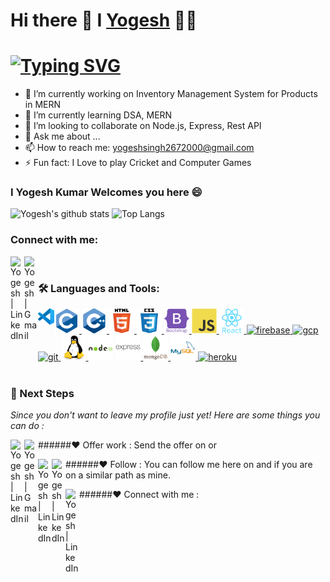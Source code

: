 # Hi there 👋 I [Yogesh](https://github.com/yogeshsingh2672000/) 🙋‍♂️

# [![Typing SVG](https://readme-typing-svg.herokuapp.com?font=Fira+Code&size=16&pause=1000&width=1000&lines=I+am+building+my+Career+in+MERN%2C+Full+Stack+Developer+and+also+working+to+contribute+in+Open+Source)](https://git.io/typing-svg)

- 🔭 I’m currently working on Inventory Management System for Products in MERN
- 🌱 I’m currently learning DSA, MERN
- 👯 I’m looking to collaborate on Node.js, Express, Rest API
- 💬 Ask me about ...
- 📫 How to reach me: yogeshsingh2672000@gmail.com
- ⚡ Fun fact: I Love to play Cricket and Computer Games

### I Yogesh Kumar Welcomes you here 😄

![Yogesh's github stats](https://github-readme-stats.vercel.app/api?username=yogeshsingh2672000&count_private=true&include_all_commits=true&show_icons=true)
![Top Langs](https://github-readme-stats.vercel.app/api/top-langs/?username=yogeshsingh2672000&layout=compact)

### Connect with me:

[<img align="left" alt="Yogesh | LinkedIn" width="22px" src="https://cdn.jsdelivr.net/npm/simple-icons@v3/icons/linkedin.svg" />](https://www.linkedin.com/in/yogesh-krr/)
[<img align="left" alt="Yogesh | Gmail" width="22px" src="https://cdn.jsdelivr.net/npm/simple-icons@v3/icons/gmail.svg" />](mailto:yogeshsingh2672000@gmail.com)

<br />

### 🛠️ Languages and Tools:

<img align="left" alt="Visual Studio Code" width="26px" src="https://raw.githubusercontent.com/github/explore/80688e429a7d4ef2fca1e82350fe8e3517d3494d/topics/visual-studio-code/visual-studio-code.png" />
<p align="left"> <a href="https://www.cprogramming.com/" target="_blank"> <img src="https://raw.githubusercontent.com/devicons/devicon/master/icons/c/c-original.svg" alt="c" width="40" height="40"/> </a>  <a href="https://www.w3schools.com/cpp/" target="_blank"> <img src="https://raw.githubusercontent.com/devicons/devicon/master/icons/cplusplus/cplusplus-original.svg" alt="cplusplus" width="40" height="40"/> </a>  <a href="https://www.w3.org/html/" target="_blank"> <img src="https://raw.githubusercontent.com/devicons/devicon/master/icons/html5/html5-original-wordmark.svg" alt="html5" width="40" height="40"/> </a>  <a href="https://www.w3schools.com/css/" target="_blank"> <img src="https://raw.githubusercontent.com/devicons/devicon/master/icons/css3/css3-original-wordmark.svg" alt="css3" width="40" height="40"/> </a>  <a href="https://getbootstrap.com" target="_blank"> <img src="https://raw.githubusercontent.com/devicons/devicon/master/icons/bootstrap/bootstrap-plain-wordmark.svg" alt="bootstrap" width="40" height="40"/> </a>  <a href="https://developer.mozilla.org/en-US/docs/Web/JavaScript" target="_blank"> <img src="https://raw.githubusercontent.com/devicons/devicon/master/icons/javascript/javascript-original.svg" alt="javascript" width="40" height="40"/> </a>  <a href="https://reactjs.org/" target="_blank"> <img src="https://raw.githubusercontent.com/devicons/devicon/master/icons/react/react-original-wordmark.svg" alt="react" width="40" height="40"/> </a>  <a href="https://nodejs.org" target="_blank"><a href="https://firebase.google.com/" target="_blank"> <img src="https://www.vectorlogo.zone/logos/firebase/firebase-icon.svg" alt="firebase" width="40" height="40"/> </a> <a href="https://cloud.google.com" target="_blank"> <img src="https://www.vectorlogo.zone/logos/google_cloud/google_cloud-icon.svg" alt="gcp" width="40" height="40"/> </a> <a href="https://git-scm.com/" target="_blank"> <img src="https://www.vectorlogo.zone/logos/git-scm/git-scm-icon.svg" alt="git" width="40" height="40"/> </a> <a href="https://www.linux.org/" target="_blank"> <img src="https://raw.githubusercontent.com/devicons/devicon/master/icons/linux/linux-original.svg" alt="linux" width="40" height="40"/> </a> <img src="https://raw.githubusercontent.com/devicons/devicon/master/icons/nodejs/nodejs-original-wordmark.svg" alt="nodejs" width="40" height="40"/> </a>  <a href="https://expressjs.com" target="_blank"> <img src="https://raw.githubusercontent.com/devicons/devicon/master/icons/express/express-original-wordmark.svg" alt="express" width="40" height="40"/> </a>  <a href="https://www.mongodb.com/" target="_blank"> <img src="https://raw.githubusercontent.com/devicons/devicon/master/icons/mongodb/mongodb-original-wordmark.svg" alt="mongodb" width="40" height="40"/> </a>  <a href="https://www.mysql.com/" target="_blank"> <img src="https://raw.githubusercontent.com/devicons/devicon/master/icons/mysql/mysql-original-wordmark.svg" alt="mysql" width="40" height="40"/> </a>  <a href="https://heroku.com" target="_blank"> <img src="https://www.vectorlogo.zone/logos/heroku/heroku-icon.svg" alt="heroku" width="40" height="40"/> </a>

<br />
<br />

### 👣 Next Steps

_Since you don't want to leave my profile just yet! Here are some things you can do :_

######❤️ Offer work : Send the offer on
[<img align="left" alt="Yogesh | LinkedIn" width="22px" src="https://cdn.jsdelivr.net/npm/simple-icons@v3/icons/linkedin.svg" />](https://www.linkedin.com/in/yogesh-krr/)
or [<img align="left" alt="Yogesh | Gmail" width="22px" src="https://cdn.jsdelivr.net/npm/simple-icons@v3/icons/gmail.svg" />](mailto:yogeshsingh2672000@gmail.com)

######❤️ Follow : You can follow me here on
[<img align="left" alt="Yogesh | LinkedIn" width="22px" src="https://cdn.jsdelivr.net/npm/simple-icons@v3/icons/github.svg" />](https://github.com/kunalchhabra37/?tab=follow) and [<img align="left" alt="Yogesh | LinkedIn" width="22px" src="https://cdn.jsdelivr.net/npm/simple-icons@v3/icons/linkedin.svg" />](https://www.linkedin.com/in/yogesh-krr/)
if you are on a similar path as mine.

######❤️ Connect with me :
[<img align="left" alt="Yogesh | LinkedIn" width="22px" src="https://cdn.jsdelivr.net/npm/simple-icons@v3/icons/linkedin.svg" />](https://www.linkedin.com/in/yogesh-krr/)
